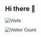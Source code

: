 ## Hi there 👋

![Visits](https://komarev.com/ghpvc/?username=mirbyte&color=31c469&style=flat&abbreviated=true&label=PROFILE+VIEWS++)



<!--blue 5757ff-->





![Visitor Count](https://hit.yhype.me/github/profile?account_id=83219244)

